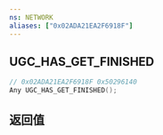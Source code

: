```yaml
---
ns: NETWORK
aliases: ["0x02ADA21EA2F6918F"]
---
```

## UGC_HAS_GET_FINISHED

```c
// 0x02ADA21EA2F6918F 0x50296140
Any UGC_HAS_GET_FINISHED();
```

## 返回值

